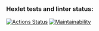 ### Hexlet tests and linter status:
[![Actions Status](https://github.com/vvpeters/frontend-project-lvl1/workflows/hexlet-check/badge.svg)](https://github.com/vvpeters/frontend-project-lvl1/actions)
[![Maintainability](https://api.codeclimate.com/v1/badges/a99a88d28ad37a79dbf6/maintainability)](https://codeclimate.com/github/codeclimate/codeclimate/maintainability)